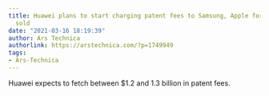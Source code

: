 ```yaml
---
title: Huawei plans to start charging patent fees to Samsung, Apple for each phone
  sold
date: "2021-03-16 18:19:39"
author: Ars Technica
authorlink: https://arstechnica.com/?p=1749949
tags:
- Ars-Technica
---
```

Huawei expects to fetch between $1.2 and 1.3 billion in patent fees.